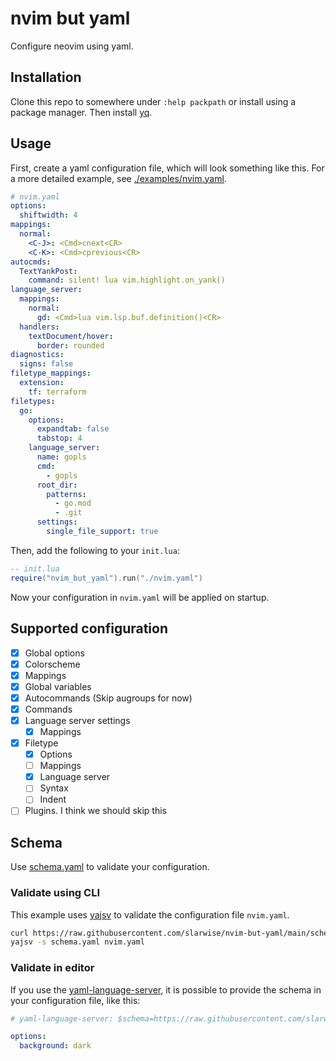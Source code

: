# nvim but yaml

Configure neovim using yaml.

## Installation

Clone this repo to somewhere under `:help packpath` or install using a package
manager. Then install [yq](https://github.com/mikefarah/yq).

## Usage

First, create a yaml configuration file, which will look something like this.
For a more detailed example, see [./examples/nvim.yaml](./examples/nvim.yaml).

```yaml
# nvim.yaml
options:
  shiftwidth: 4
mappings:
  normal:
    <C-J>: <Cmd>cnext<CR>
    <C-K>: <Cmd>cprevious<CR>
autocmds:
  TextYankPost:
    command: silent! lua vim.highlight.on_yank()
language_server:
  mappings:
    normal:
      gd: <Cmd>lua vim.lsp.buf.definition()<CR>
  handlers:
    textDocument/hover:
      border: rounded
diagnostics:
  signs: false
filetype_mappings:
  extension:
    tf: terraform
filetypes:
  go:
    options:
      expandtab: false
      tabstop: 4
    language_server:
      name: gopls
      cmd:
        - gopls
      root_dir:
        patterns:
          - go.mod
          - .git
      settings:
        single_file_support: true
```

Then, add the following to your `init.lua`:

```lua
-- init.lua
require("nvim_but_yaml").run("./nvim.yaml")
```

Now your configuration in `nvim.yaml` will be applied on startup.

## Supported configuration

- [x] Global options
- [x] Colorscheme
- [x] Mappings
- [x] Global variables
- [x] Autocommands (Skip augroups for now)
- [x] Commands
- [x] Language server settings
  - [x] Mappings
- [x] Filetype
  - [x] Options
  - [ ] Mappings
  - [x] Language server
  - [ ] Syntax
  - [ ] Indent
- [ ] Plugins. I think we should skip this

## Schema

Use [schema.yaml](./schema.yaml) to validate your configuration.

### Validate using CLI

This example uses [yajsv](https://github.com/neilpa/yajsv) to validate the
configuration file `nvim.yaml`.

```sh
curl https://raw.githubusercontent.com/slarwise/nvim-but-yaml/main/schema.yaml > schema.yaml
yajsv -s schema.yaml nvim.yaml
```

### Validate in editor

If you use the
[yaml-language-server](https://github.com/redhat-developer/yaml-language-server#using-inlined-schema),
it is possible to provide the schema in your configuration file, like this:

```yaml
# yaml-language-server: $schema=https://raw.githubusercontent.com/slarwise/nvim-but-yaml/main/schema.yaml

options:
  background: dark
```
